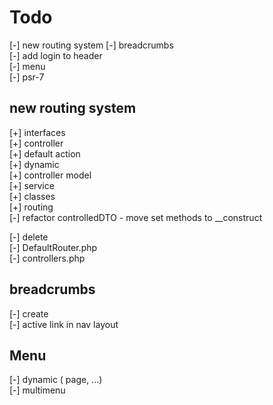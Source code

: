 # Todo

[-] new routing system
[-] breadcrumbs  
[-] add login to header  
[-] menu  
[-] psr-7  

## new routing system

[+] interfaces  
  [+] controller  
  [+] default action  
  [+] dynamic  
  [+] controller model  
  [+] service  
[+] classes  
[+] routing  
[-] refactor controlledDTO - move set methods to __construct  

[-] delete  
  [-] DefaultRouter.php  
  [-] controllers.php  

## breadcrumbs

[-] create  
[-] active link in nav layout  

## Menu

[-] dynamic ( page, ...)  
[-] multimenu  
